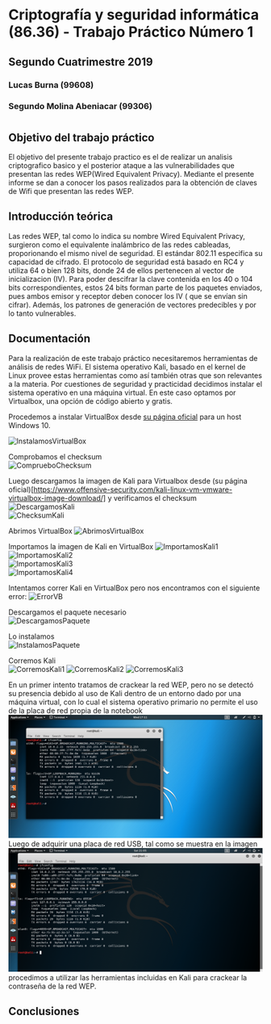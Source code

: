 # Criptografía y seguridad informática (86.36) - Trabajo Práctico Número 1
## Segundo Cuatrimestre 2019
### Lucas Burna (99608)
### Segundo Molina Abeniacar (99306)      
#     
## Objetivo del trabajo práctico
El objetivo del presente trabajo practico es el de realizar un analisis criptografico basico y el posterior ataque a las vulnerabilidades que presentan las redes WEP(Wired Equivalent Privacy). Mediante el presente informe se dan a conocer los pasos realizados para la obtención de claves de Wifi que presentan las redes WEP.
## Introducción teórica
Las redes WEP, tal como lo indica su nombre Wired Equivalent Privacy, surgieron como el equivalente inalámbrico de las redes cableadas, proporionando el mismo nivel de seguridad. El estándar 802.11 especifica su capacidad de cifrado.
	El protocolo de seguridad está basado en RC4 y utiliza 64 o bien 128 bits, donde 24 de ellos pertenecen al vector de inicializacion (IV). Para poder descifrar la clave  contenida en los 40 o 104 bits correspondientes, estos 24 bits forman parte de los paquetes enviados, pues ambos emisor y receptor deben conocer los IV ( que se envían sin cifrar). Además, los patrones de generación de vectores predecibles y por lo tanto vulnerables. 
## Documentación

Para la realización de este trabajo práctico necesitaremos herramientas de análisis de redes WiFi. El sistema operativo Kali, basado en el kernel de Linux provee estas herramientas como así también otras que son relevantes a la materia. Por cuestiones de seguridad y practicidad decidimos instalar el sistema operativo en una máquina virtual. En este caso optamos por Virtualbox, una opción de código abierto y gratis.    


Procedemos a instalar VirtualBox desde [su página oficial](https://www.virtualbox.org/wiki/Downloads) para un host Windows 10.    


![InstalamosVirtualBox][InstalamosVirtualBox]

Comprobamos el checksum   
![ComprueboChecksum][ComprueboChecksum]

Luego descargamos la imagen de Kali para Virtualbox desde (su página oficial)[https://www.offensive-security.com/kali-linux-vm-vmware-virtualbox-image-download/]   y verificamos el checksum
![DescargamosKali][DescargamosKali]   
![ChecksumKali][ChecksumKali]   

Abrimos VirtualBox
![AbrimosVirtualBox][AbrimosVirtualBox]     


Importamos la imagen de Kali en VirtualBox
![ImportamosKali1][ImportamosKali1]   
![ImportamosKali2][ImportamosKali2]   
![ImportamosKali3][ImportamosKali3]   
![ImportamosKali4][ImportamosKali4]   

Intentamos correr Kali en VirtualBox pero nos encontramos con el siguiente error:
![ErrorVB][ErrorVB]   

Descargamos el paquete necesario    
![DescargamosPaquete][DescargamosPaquete]


Lo instalamos   
![InstalamosPaquete][InstalamosPaquete]


Corremos Kali   
![CorremosKali1][CorremosKali1]
![CorremosKali2][CorremosKali2]
![CorremosKali3][CorremosKali3]   

 En un primer intento tratamos de crackear la red WEP, pero no se detectó su presencia debido al uso de Kali dentro de un entorno dado por una máquina virtual, con lo cual el sistema operativo primario no permite el uso de la placa de red propia de la notebook
 ![Kali_placa_red_necesaria][Kali_placa_red_necesaria]
Luego de adquirir una placa de red USB, tal como se muestra en la imagen
 ![kali_red_disponible][kali_red_disponible]
procedimos a utilizar las herramientas incluidas en Kali para crackear la contraseña de la red WEP.

## Conclusiones



[InstalamosVirtualBox]: Imagenes/InstalamosVirtualBox.png
[ComprueboChecksum]: Imagenes/ComprueboChecksum.png
[DescargamosKali]: Imagenes/DescargamosKali.png
[ChecksumKali]: Imagenes/ChecksumKali.png
[AbrimosVirtualBox]: Imagenes/AbrimosVirtualBox.png
[ImportamosKali1]: Imagenes/ImportamosKali1.png
[ImportamosKali2]: Imagenes/ImportamosKali2.png
[ImportamosKali3]: Imagenes/ImportamosKali3.png
[ImportamosKali4]: Imagenes/ImportamosKali4.png
[ErrorVB]: Imagenes/ErrorVB.png
[DescargamosPaquete]:Imagenes/DescargamosPaquete.png
[InstalamosPaquete]: Imagenes/InstalamosPaquete.png
[CorremosKali1]: Imagenes/CorremosKali1.png
[CorremosKali2]: Imagenes/CorremosKali2.png
[CorremosKali3]: Imagenes/CorremosKali3.png
[Kali_placa_red_necesaria]: Imagenes/Kali_placa_red_necesaria.png
[kali_red_disponible]: Imagenes/kali_red_disponible.png
